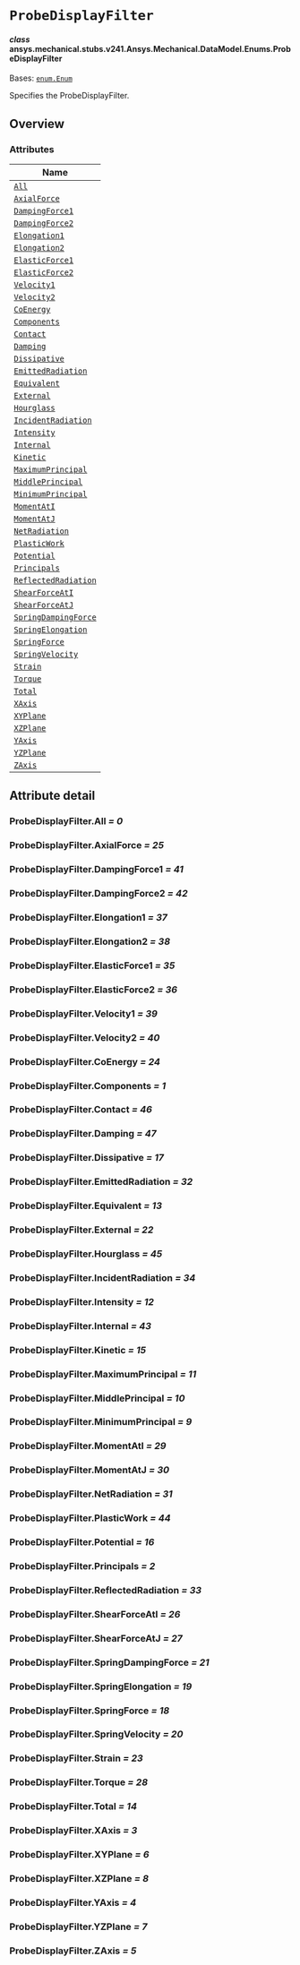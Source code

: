 <!-- vale off -->

<a id="probedisplayfilter"></a>

# `ProbeDisplayFilter`

<a id="ansys.mechanical.stubs.v241.Ansys.Mechanical.DataModel.Enums.ProbeDisplayFilter"></a>

#### *class* ansys.mechanical.stubs.v241.Ansys.Mechanical.DataModel.Enums.ProbeDisplayFilter

Bases: [`enum.Enum`](https://docs.python.org/3/library/enum.html#enum.Enum)

Specifies the ProbeDisplayFilter.

<!-- !! processed by numpydoc !! -->

<a id="overview"></a>

## Overview

### Attributes

| Name |
| ---------------------------------------------------------------- |
| [`All`](#ProbeDisplayFilter.All) |
| [`AxialForce`](#ProbeDisplayFilter.AxialForce) |
| [`DampingForce1`](#ProbeDisplayFilter.DampingForce1) |
| [`DampingForce2`](#ProbeDisplayFilter.DampingForce2) |
| [`Elongation1`](#ProbeDisplayFilter.Elongation1) |
| [`Elongation2`](#ProbeDisplayFilter.Elongation2) |
| [`ElasticForce1`](#ProbeDisplayFilter.ElasticForce1) |
| [`ElasticForce2`](#ProbeDisplayFilter.ElasticForce2) |
| [`Velocity1`](#ProbeDisplayFilter.Velocity1) |
| [`Velocity2`](#ProbeDisplayFilter.Velocity2) |
| [`CoEnergy`](#ProbeDisplayFilter.CoEnergy) |
| [`Components`](#ProbeDisplayFilter.Components) |
| [`Contact`](#ProbeDisplayFilter.Contact) |
| [`Damping`](#ProbeDisplayFilter.Damping) |
| [`Dissipative`](#ProbeDisplayFilter.Dissipative) |
| [`EmittedRadiation`](#ProbeDisplayFilter.EmittedRadiation) |
| [`Equivalent`](#ProbeDisplayFilter.Equivalent) |
| [`External`](#ProbeDisplayFilter.External) |
| [`Hourglass`](#ProbeDisplayFilter.Hourglass) |
| [`IncidentRadiation`](#ProbeDisplayFilter.IncidentRadiation) |
| [`Intensity`](#ProbeDisplayFilter.Intensity) |
| [`Internal`](#ProbeDisplayFilter.Internal) |
| [`Kinetic`](#ProbeDisplayFilter.Kinetic) |
| [`MaximumPrincipal`](#ProbeDisplayFilter.MaximumPrincipal) |
| [`MiddlePrincipal`](#ProbeDisplayFilter.MiddlePrincipal) |
| [`MinimumPrincipal`](#ProbeDisplayFilter.MinimumPrincipal) |
| [`MomentAtI`](#ProbeDisplayFilter.MomentAtI) |
| [`MomentAtJ`](#ProbeDisplayFilter.MomentAtJ) |
| [`NetRadiation`](#ProbeDisplayFilter.NetRadiation) |
| [`PlasticWork`](#ProbeDisplayFilter.PlasticWork) |
| [`Potential`](#ProbeDisplayFilter.Potential) |
| [`Principals`](#ProbeDisplayFilter.Principals) |
| [`ReflectedRadiation`](#ProbeDisplayFilter.ReflectedRadiation) |
| [`ShearForceAtI`](#ProbeDisplayFilter.ShearForceAtI) |
| [`ShearForceAtJ`](#ProbeDisplayFilter.ShearForceAtJ) |
| [`SpringDampingForce`](#ProbeDisplayFilter.SpringDampingForce) |
| [`SpringElongation`](#ProbeDisplayFilter.SpringElongation) |
| [`SpringForce`](#ProbeDisplayFilter.SpringForce) |
| [`SpringVelocity`](#ProbeDisplayFilter.SpringVelocity) |
| [`Strain`](#ProbeDisplayFilter.Strain) |
| [`Torque`](#ProbeDisplayFilter.Torque) |
| [`Total`](#ProbeDisplayFilter.Total) |
| [`XAxis`](#ProbeDisplayFilter.XAxis) |
| [`XYPlane`](#ProbeDisplayFilter.XYPlane) |
| [`XZPlane`](#ProbeDisplayFilter.XZPlane) |
| [`YAxis`](#ProbeDisplayFilter.YAxis) |
| [`YZPlane`](#ProbeDisplayFilter.YZPlane) |
| [`ZAxis`](#ProbeDisplayFilter.ZAxis) |

<a id="attribute-detail"></a>

## Attribute detail

<a id="ProbeDisplayFilter.All"></a>

### ProbeDisplayFilter.All *= 0*

<a id="ProbeDisplayFilter.AxialForce"></a>

### ProbeDisplayFilter.AxialForce *= 25*

<a id="ProbeDisplayFilter.DampingForce1"></a>

### ProbeDisplayFilter.DampingForce1 *= 41*

<a id="ProbeDisplayFilter.DampingForce2"></a>

### ProbeDisplayFilter.DampingForce2 *= 42*

<a id="ProbeDisplayFilter.Elongation1"></a>

### ProbeDisplayFilter.Elongation1 *= 37*

<a id="ProbeDisplayFilter.Elongation2"></a>

### ProbeDisplayFilter.Elongation2 *= 38*

<a id="ProbeDisplayFilter.ElasticForce1"></a>

### ProbeDisplayFilter.ElasticForce1 *= 35*

<a id="ProbeDisplayFilter.ElasticForce2"></a>

### ProbeDisplayFilter.ElasticForce2 *= 36*

<a id="ProbeDisplayFilter.Velocity1"></a>

### ProbeDisplayFilter.Velocity1 *= 39*

<a id="ProbeDisplayFilter.Velocity2"></a>

### ProbeDisplayFilter.Velocity2 *= 40*

<a id="ProbeDisplayFilter.CoEnergy"></a>

### ProbeDisplayFilter.CoEnergy *= 24*

<a id="ProbeDisplayFilter.Components"></a>

### ProbeDisplayFilter.Components *= 1*

<a id="ProbeDisplayFilter.Contact"></a>

### ProbeDisplayFilter.Contact *= 46*

<a id="ProbeDisplayFilter.Damping"></a>

### ProbeDisplayFilter.Damping *= 47*

<a id="ProbeDisplayFilter.Dissipative"></a>

### ProbeDisplayFilter.Dissipative *= 17*

<a id="ProbeDisplayFilter.EmittedRadiation"></a>

### ProbeDisplayFilter.EmittedRadiation *= 32*

<a id="ProbeDisplayFilter.Equivalent"></a>

### ProbeDisplayFilter.Equivalent *= 13*

<a id="ProbeDisplayFilter.External"></a>

### ProbeDisplayFilter.External *= 22*

<a id="ProbeDisplayFilter.Hourglass"></a>

### ProbeDisplayFilter.Hourglass *= 45*

<a id="ProbeDisplayFilter.IncidentRadiation"></a>

### ProbeDisplayFilter.IncidentRadiation *= 34*

<a id="ProbeDisplayFilter.Intensity"></a>

### ProbeDisplayFilter.Intensity *= 12*

<a id="ProbeDisplayFilter.Internal"></a>

### ProbeDisplayFilter.Internal *= 43*

<a id="ProbeDisplayFilter.Kinetic"></a>

### ProbeDisplayFilter.Kinetic *= 15*

<a id="ProbeDisplayFilter.MaximumPrincipal"></a>

### ProbeDisplayFilter.MaximumPrincipal *= 11*

<a id="ProbeDisplayFilter.MiddlePrincipal"></a>

### ProbeDisplayFilter.MiddlePrincipal *= 10*

<a id="ProbeDisplayFilter.MinimumPrincipal"></a>

### ProbeDisplayFilter.MinimumPrincipal *= 9*

<a id="ProbeDisplayFilter.MomentAtI"></a>

### ProbeDisplayFilter.MomentAtI *= 29*

<a id="ProbeDisplayFilter.MomentAtJ"></a>

### ProbeDisplayFilter.MomentAtJ *= 30*

<a id="ProbeDisplayFilter.NetRadiation"></a>

### ProbeDisplayFilter.NetRadiation *= 31*

<a id="ProbeDisplayFilter.PlasticWork"></a>

### ProbeDisplayFilter.PlasticWork *= 44*

<a id="ProbeDisplayFilter.Potential"></a>

### ProbeDisplayFilter.Potential *= 16*

<a id="ProbeDisplayFilter.Principals"></a>

### ProbeDisplayFilter.Principals *= 2*

<a id="ProbeDisplayFilter.ReflectedRadiation"></a>

### ProbeDisplayFilter.ReflectedRadiation *= 33*

<a id="ProbeDisplayFilter.ShearForceAtI"></a>

### ProbeDisplayFilter.ShearForceAtI *= 26*

<a id="ProbeDisplayFilter.ShearForceAtJ"></a>

### ProbeDisplayFilter.ShearForceAtJ *= 27*

<a id="ProbeDisplayFilter.SpringDampingForce"></a>

### ProbeDisplayFilter.SpringDampingForce *= 21*

<a id="ProbeDisplayFilter.SpringElongation"></a>

### ProbeDisplayFilter.SpringElongation *= 19*

<a id="ProbeDisplayFilter.SpringForce"></a>

### ProbeDisplayFilter.SpringForce *= 18*

<a id="ProbeDisplayFilter.SpringVelocity"></a>

### ProbeDisplayFilter.SpringVelocity *= 20*

<a id="ProbeDisplayFilter.Strain"></a>

### ProbeDisplayFilter.Strain *= 23*

<a id="ProbeDisplayFilter.Torque"></a>

### ProbeDisplayFilter.Torque *= 28*

<a id="ProbeDisplayFilter.Total"></a>

### ProbeDisplayFilter.Total *= 14*

<a id="ProbeDisplayFilter.XAxis"></a>

### ProbeDisplayFilter.XAxis *= 3*

<a id="ProbeDisplayFilter.XYPlane"></a>

### ProbeDisplayFilter.XYPlane *= 6*

<a id="ProbeDisplayFilter.XZPlane"></a>

### ProbeDisplayFilter.XZPlane *= 8*

<a id="ProbeDisplayFilter.YAxis"></a>

### ProbeDisplayFilter.YAxis *= 4*

<a id="ProbeDisplayFilter.YZPlane"></a>

### ProbeDisplayFilter.YZPlane *= 7*

<a id="ProbeDisplayFilter.ZAxis"></a>

### ProbeDisplayFilter.ZAxis *= 5*

<!-- vale on -->
